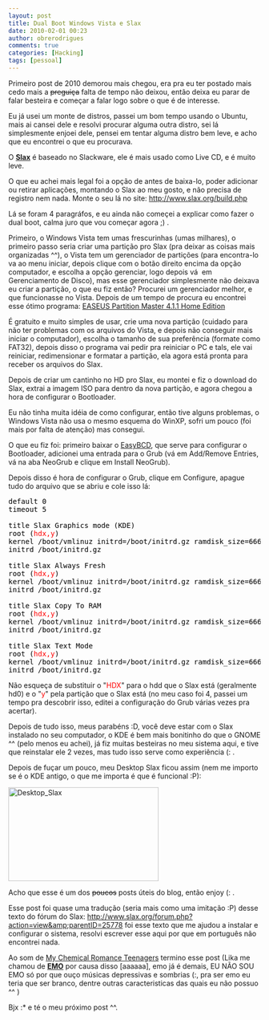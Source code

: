 ```yaml
---
layout: post
title: Dual Boot Windows Vista e Slax
date: 2010-02-01 00:23
author: obrerodrigues
comments: true
categories: [Hacking]
tags: [pessoal]
---
```

Primeiro post de 2010 demorou mais chegou, era pra eu ter postado mais cedo mais a <span style="text-decoration:line-through;">preguiça</span> falta de tempo não deixou, então deixa eu parar de falar besteira e começar a falar logo sobre o que é de interesse.

Eu já usei um monte de distros, passei um bom tempo usando o Ubuntu, mais ai cansei dele e resolvi procurar alguma outra distro, sei lá simplesmente enjoei dele, pensei em tentar alguma distro bem leve, e acho que eu encontrei o que eu procurava.

O <a href="http://www.slax.org/" target="_blank"><strong>Slax</strong></a> é baseado no Slackware, ele é mais usado como Live CD, e é muito leve.

O que eu achei mais legal foi a opção de antes de baixa-lo, poder adicionar ou retirar aplicações, montando o Slax ao meu gosto, e não precisa de registro nem nada. Monte o seu lá no site: <a href="http://www.slax.org/build.php" target="_blank">http://www.slax.org/build.php</a>

Lá se foram 4 paragráfos, e eu ainda não começei a explicar como fazer o dual boot, calma juro que vou começar agora ;) .

<!--more-->

Primeiro, o Windows Vista tem umas frescurinhas (umas milhares), o primeiro passo seria criar uma partição pro Slax (pra deixar as coisas mais organizadas ^^), o Vista tem um gerenciador de partições (para encontra-lo va ao menu iniciar, depois clique com o botão direito encima da opção computador, e escolha a opção gerenciar, logo depois vá  em Gerenciamento de Disco), mas esse gerenciador simplesmente não deixava eu criar a partição, o que eu fiz então? Procurei um gerenciador melhor, e que funcionasse no Vista. Depois de um tempo de procura eu encontrei esse ótimo programa: <a href="http://www.baixaki.com.br/download/easeus-partition-master-home-edition.htm" target="_blank">EASEUS Partition Master 4.1.1 Home Edition</a>

É gratuito e muito simples de usar, crie uma nova partição (cuidado para não ter problemas com os arquivos do Vista, e depois não conseguir mais iniciar o computador), escolha o tamanho de sua preferência (formate como FAT32), depois disso o programa vai pedir pra reiniciar o PC e tals, ele vai reiniciar, redimensionar e formatar a partição, ela agora está pronta para receber os arquivos do Slax.

Depois de criar um cantinho no HD pro Slax, eu montei e fiz o download do Slax, extrai a imagem ISO para dentro da nova partição, e agora chegou a hora de configurar o Bootloader.

Eu não tinha muita idéia de como configurar, então tive alguns problemas, o Windows Vista não usa o mesmo esquema do WinXP, sofri um pouco (foi mais por falta de atenção) mas consegui.

O que eu fiz foi: primeiro baixar o <a href="http://neosmart.net/dl.php?id=1" target="_blank">EasyBCD</a>, que serve para configurar o Bootloader, adicionei uma entrada para o Grub (vá em Add/Remove Entries, vá na aba NeoGrub e clique em Install NeoGrub).

Depois disso é hora de configurar o Grub, clique em Configure, apague tudo do arquivo que se abriu e cole isso lá:

<pre><span style="color:#000000;">default 0
timeout 5

title Slax Graphics mode (KDE)
root (<span style="color:#ff0000;">hdx,y</span>)
kernel /boot/vmlinuz initrd=/boot/initrd.gz ramdisk_size=6666 root=/dev/ram0 rw autoexec=xconf;telinit~4 changes=/slax/
initrd /boot/initrd.gz

title Slax Always Fresh
root (<span style="color:#ff0000;">hdx,y</span>)
kernel /boot/vmlinuz initrd=/boot/initrd.gz ramdisk_size=6666 root=/dev/ram0 rw autoexec=xconf;telinit~4
initrd /boot/initrd.gz

title Slax Copy To RAM
root (<span style="color:#ff0000;">hdx,y</span>)
kernel /boot/vmlinuz initrd=/boot/initrd.gz ramdisk_size=6666 root=/dev/ram0 rw copy2ram autoexec=xconf;telinit~4
initrd /boot/initrd.gz

title Slax Text Mode
root (<span style="color:#ff0000;">hdx,y</span>)
kernel /boot/vmlinuz initrd=/boot/initrd.gz ramdisk_size=6666 root=/dev/ram0 rw changes=/slax/
initrd /boot/initrd.gz
</span></pre>

Não esqueça de substituir o "<span style="color:#ff0000;">HDX</span>" para o hdd que o Slax está (geralmente hd0) e o "<span style="color:#ff0000;">y</span>" pela partição que o Slax está (no meu caso foi 4, passei um tempo pra descobrir isso, editei a configuração do Grub várias vezes pra acertar).

Depois de tudo isso, meus parabéns :D, você deve estar com o Slax instalado no seu computador, o KDE é bem mais bonitinho do que o GNOME ^^ (pelo menos eu achei), já fiz muitas besteiras no meu sistema aqui, e tive que reinstalar ele 2 vezes, mas tudo isso serve como experiência (: .

Depois de fuçar um pouco, meu Desktop Slax ficou assim (nem me importo se é o KDE antigo, o que me importa é que é funcional :P):

<a href="http://brenn0.files.wordpress.com/2010/02/desktop.png"><img class="size-medium wp-image-207 " title="Desktop_Slax" src="http://brenn0.files.wordpress.com/2010/02/desktop.png?w=300" alt="Desktop_Slax" width="300" height="187" /></a>

Acho que esse é um dos <span style="text-decoration:line-through;">poucos</span> posts úteis do blog, então enjoy (: .

Esse post foi quase uma tradução (seria mais como uma imitação :P) desse texto do fórum do Slax: <a href="http://www.slax.org/forum.php?action=view&amp;parentID=25778" target="_blank">http://www.slax.org/forum.php?action=view&amp;parentID=25778</a> foi esse texto que me ajudou a instalar e configurar o sistema, resolvi escrever esse aqui por que em português não encontrei nada.

Ao som de <a href="http://www.youtube.com/watch?v=k6EQAOmJrbw" target="_blank">My Chemical Romance Teenagers</a> termino esse post (Lika me chamou de <span style="text-decoration:underline;"><strong>EMO</strong></span> por causa disso [aaaaaa], emo já é demais, EU NÃO SOU EMO só por que ouço músicas depressivas e sombrias (:, pra ser emo eu teria que ser branco, dentre outras caracteristicas das quais eu não possuo ^^ )

Bjx :* e té o meu próximo post ^^.

